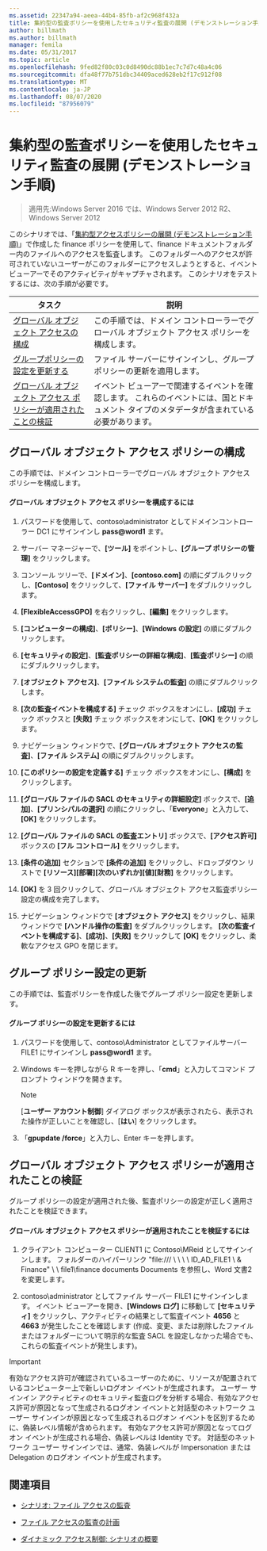 ```yaml
---
ms.assetid: 22347a94-aeea-44b4-85fb-af2c968f432a
title: 集約型の監査ポリシーを使用したセキュリティ監査の展開 (デモンストレーション手順)
author: billmath
ms.author: billmath
manager: femila
ms.date: 05/31/2017
ms.topic: article
ms.openlocfilehash: 9fed82f80c03c0d8490dc88b1ec7c7d7c48a4c06
ms.sourcegitcommit: dfa48f77b751dbc34409aced628eb2f17c912f08
ms.translationtype: MT
ms.contentlocale: ja-JP
ms.lasthandoff: 08/07/2020
ms.locfileid: "87956079"
---
```

# <a name="deploy-security-auditing-with-central-audit-policies-demonstration-steps"></a>集約型の監査ポリシーを使用したセキュリティ監査の展開 (デモンストレーション手順)

>適用先:Windows Server 2016 では、Windows Server 2012 R2、Windows Server 2012

このシナリオでは、「[集約型アクセスポリシーの展開 &#40;デモンストレーション手順&#41;](Deploy-a-Central-Access-Policy--Demonstration-Steps-.md)」で作成した finance ポリシーを使用して、finance ドキュメントフォルダー内のファイルへのアクセスを監査します。 このフォルダーへのアクセスが許可されていないユーザーがこのフォルダーにアクセスしようとすると、イベント ビューアーでそのアクティビティがキャプチャされます。
このシナリオをテストするには、次の手順が必要です。

|タスク|説明|
|--------|---------------|
|[グローバル オブジェクト アクセスの構成](Deploy-Security-Auditing-with-Central-Audit-Policies--Demonstration-Steps-.md#BKMK_1)|この手順では、ドメイン コントローラーでグローバル オブジェクト アクセス ポリシーを構成します。|
|[グループポリシーの設定を更新する](Deploy-Security-Auditing-with-Central-Audit-Policies--Demonstration-Steps-.md#BKMK_2)|ファイル サーバーにサインインし、グループ ポリシーの更新を適用します。|
|[グローバル オブジェクト アクセス ポリシーが適用されたことの検証](Deploy-Security-Auditing-with-Central-Audit-Policies--Demonstration-Steps-.md#BKMK_3)|イベント ビューアーで関連するイベントを確認します。 これらのイベントには、国とドキュメント タイプのメタデータが含まれている必要があります。|

## <a name="configure-global-object-access-policy"></a><a name="BKMK_1"></a>グローバル オブジェクト アクセス ポリシーの構成
この手順では、ドメイン コントローラーでグローバル オブジェクト アクセス ポリシーを構成します。

#### <a name="to-configure-a-global-object-access-policy"></a>グローバル オブジェクト アクセス ポリシーを構成するには

1. パスワードを使用して、contoso\administrator としてドメインコントローラー DC1 にサインインし <strong>pass@word1</strong> ます。

2. サーバー マネージャーで、**[ツール]** をポイントし、**[グループ ポリシーの管理]** をクリックします。

3. コンソール ツリーで、**[ドメイン]**、**[contoso.com]** の順にダブルクリックし、**[Contoso]** をクリックして、**[ファイル サーバー]** をダブルクリックします。

4. **[FlexibleAccessGPO]** を右クリックし、**[編集]** をクリックします。

5. **[コンピューターの構成]**、**[ポリシー]**、**[Windows の設定]** の順にダブルクリックします。

6. **[セキュリティの設定]**、**[監査ポリシーの詳細な構成]**、**[監査ポリシー]** の順にダブルクリックします。

7. **[オブジェクト アクセス]**、**[ファイル システムの監査]** の順にダブルクリックします。

8. **[次の監査イベントを構成する]** チェック ボックスをオンにし、**[成功]** チェック ボックスと **[失敗]** チェック ボックスをオンにして、**[OK]** をクリックします。

9. ナビゲーション ウィンドウで、**[グローバル オブジェクト アクセスの監査]**、**[ファイル システム]** の順にダブルクリックします。

10. **[このポリシーの設定を定義する]** チェック ボックスをオンにし、**[構成]** をクリックします。

11. **[グローバル ファイルの SACL のセキュリティの詳細設定]** ボックスで、**[追加]**、**[プリンシパルの選択]** の順にクリックし、「**Everyone**」と入力して、**[OK]** をクリックします。

12. **[グローバル ファイルの SACL の監査エントリ]** ボックスで、**[アクセス許可]** ボックスの **[フル コントロール]** をクリックします。

13. **[条件の追加]** セクションで **[条件の追加]** をクリックし、ドロップダウン リストで **[リソース]****[部署]****[次のいずれか]****[値]****[財務]** をクリックします。

14. **[OK]** を 3 回クリックして、グローバル オブジェクト アクセス監査ポリシー設定の構成を完了します。

15. ナビゲーション ウィンドウで **[オブジェクト アクセス]** をクリックし、結果ウィンドウで **[ハンドル操作の監査]** をダブルクリックします。 **[次の監査イベントを構成する]**、**[成功]**、**[失敗]** をクリックして **[OK]** をクリックし、柔軟なアクセス GPO を閉じます。

## <a name="update-group-policy-settings"></a><a name="BKMK_2"></a>グループ ポリシー設定の更新
この手順では、監査ポリシーを作成した後でグループ ポリシー設定を更新します。

#### <a name="to-update-group-policy-settings"></a>グループ ポリシーの設定を更新するには

1. パスワードを使用して、contoso\Administrator としてファイルサーバー FILE1 にサインインし <strong>pass@word1</strong> ます。

2. Windows キーを押しながら R キーを押し、「**cmd**」と入力してコマンド プロンプト ウィンドウを開きます。

   > [!NOTE]
   > [**ユーザー アカウント制御**] ダイアログ ボックスが表示されたら、表示された操作が正しいことを確認し、[**はい**] をクリックします。

3. 「**gpupdate /force**」と入力し、Enter キーを押します。

## <a name="verify-that-the-global-object-access-policy-has-been-applied"></a><a name="BKMK_3"></a>グローバル オブジェクト アクセス ポリシーが適用されたことの検証
グループ ポリシーの設定が適用された後、監査ポリシーの設定が正しく適用されたことを検証できます。

#### <a name="to-verify-that-the-global-object-access-policy-has-been-applied"></a>グローバル オブジェクト アクセス ポリシーが適用されたことを検証するには

1.  クライアント コンピューター CLIENT1 に Contoso\MReid としてサインインします。 フォルダーのハイパーリンク "file:/// \\ \\ \\ \ ID_AD_FILE1 \\ & Finance" \\ \ file1\finance documents Documents を参照し、Word 文書2を変更します。

2.  contoso\administrator としてファイル サーバー FILE1 にサインインします。 イベント ビューアーを開き、**[Windows ログ]** に移動して **[セキュリティ]** をクリックし、アクティビティの結果として監査イベント **4656** と **4663** が発生したことを確認します (作成、変更、または削除したファイルまたはフォルダーについて明示的な監査 SACL を設定しなかった場合でも、これらの監査イベントが発生します)。

> [!IMPORTANT]
> 有効なアクセス許可が確認されているユーザーのために、リソースが配置されているコンピューター上で新しいログオン イベントが生成されます。 ユーザー サインイン アクティビティのセキュリティ監査ログを分析する場合、有効なアクセス許可が原因となって生成されるログオン イベントと対話型のネットワーク ユーザー サインインが原因となって生成されるログオン イベントを区別するために、偽装レベル情報が含められます。 有効なアクセス許可が原因となってログオン イベントが生成される場合、偽装レベルは Identity です。 対話型のネットワーク ユーザー サインインでは、通常、偽装レベルが Impersonation または Delegation のログオン イベントが生成されます。

## <a name="see-also"></a><a name="BKMK_Links"></a>関連項目

-   [シナリオ: ファイル アクセスの監査](Scenario--File-Access-Auditing.md)

-   [ファイル アクセスの監査の計画](Plan-for-File-Access-Auditing.md)

-   [ダイナミック アクセス制御: シナリオの概要](Dynamic-Access-Control--Scenario-Overview.md)


